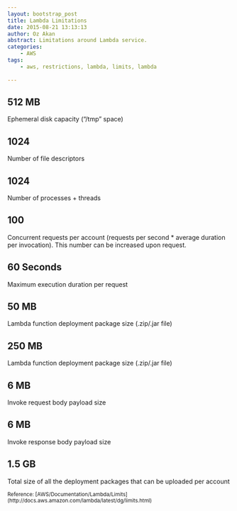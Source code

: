 ```yaml
---
layout: bootstrap_post
title: Lambda Limitations
date: 2015-08-21 13:13:13
author: Oz Akan
abstract: Limitations around Lambda service.
categories:
    - AWS
tags:
    - aws, restrictions, lambda, limits, lambda
    
---
```


## 512 MB
Ephemeral disk capacity (“/tmp” space)

## 1024
Number of file descriptors

## 1024
Number of processes + threads

## 100
Concurrent requests per account (requests per second * average duration per invocation). This number can be increased upon request.

## 60 Seconds
Maximum execution duration per request

## 50 MB
Lambda function deployment package size (.zip/.jar file)

## 250 MB
Lambda function deployment package size (.zip/.jar file)

## 6 MB
Invoke request body payload size

## 6 MB
Invoke response body payload size

## 1.5 GB
Total size of all the deployment packages that can be uploaded per account


<sub>
Reference: [AWS/Documentation/Lambda/Limits](http://docs.aws.amazon.com/lambda/latest/dg/limits.html)
</sub>
